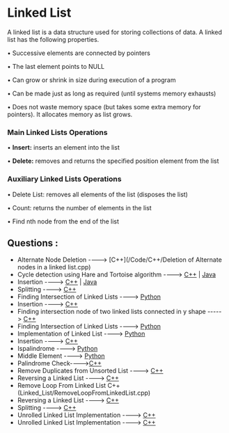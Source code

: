 # Linked List

A linked list is a data structure used for storing collections of data. A linked list has the following
properties.

• Successive elements are connected by pointers

• The last element points to NULL

• Can grow or shrink in size during execution of a program

• Can be made just as long as required (until systems memory exhausts)

• Does not waste memory space (but takes some extra memory for pointers). It allocates memory as list grows.

###  Main Linked Lists Operations

• **Insert:** inserts an element into the list

• **Delete:** removes and returns the specified position element from the list

### Auxiliary Linked Lists Operations

• Delete List: removes all elements of the list (disposes the list)

• Count: returns the number of elements in the list

• Find nth node from the end of the list

## Questions :

* Alternate Node Deletion ----> [C++](/Code/C++/Deletion of Alternate nodes in a linked list.cpp)
* Cycle detection using Hare and Tortoise algorithm ----> [C++](/Code/C++/CycleDetectLinkedList.cpp) | [Java](/Code/Java/Cycle_Detection_In_Linked_List.java)
* Insertion ----> [C++](/Code/C++/insertion_in_linked_list.cpp) | [Java](/Code/Java/InsertionInLinkedList.java)
* Splitting ----> [C++](/Code/C++/Splitting_Linked_lists.cpp)
* Finding Intersection of Linked Lists ----> [Python](/Code/Python/linked_lists_intersection.py)
* Insertion ----> [C++](/Code/C++/insertion_in_linked_list.cpp)
* Finding intersection node of two linked lists connected in y shape -----> [C++](Code/C++/Intersection_point_of_linked_list.cpp)
* Finding Intersection of Linked Lists ----> [Python](/Code/Python/linked_lists_intersection.py)
* Implementation of Linked List ----> [Python](/Code/Python/linked_list.py)
* Insertion ----> [C++](/Code/C++/insertion_in_linked_list.cpp)
* Ispalindrome ----> [Python](/Code/Python/isPalindrome_linked_list.py)
* Middle Element ----> [Python](/Code/Python/middle_element_linked_list.py)
* Palindrome Check---->[C++](/Linked_list/PalindromeCheck.cpp)
* Remove Duplicates from Unsorted List ----> [C++](/Code/C++/remove_duplicates.cpp)
* Reversing a Linked List ----> [C++](/Code/C++/reverse_a_linked_list.cpp)
* Remove Loop From Linked List C++(Linked_List/RemoveLoopFromLinkedList.cpp)
* Reversing a Linked List ----> [C++](/Code/C++/reverse_a_linked_list.cpp)
* Splitting ----> [C++](/Code/C++/Splitting_Linked_lists.cpp)
* Unrolled Linked List Implementation ----> [C++](/Code/C++/unrolled_linked_list.cpp)
* Unrolled Linked List Implementation ----> [C++](/Code/C++/unrolled_linked_list.cpp)